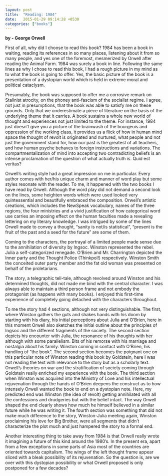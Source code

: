 ```yaml
---
layout: post
title:  "Reading: 1984"
date:   2015-01-29 09:14:28 +0530
categories: ["books"]
---
```

**by - George Orwell**

First of all, why did I choose to read this book? 1984 has been a book in waiting, reading its references in so many places, listening about it from so many people, and yes one of the foremost, mesmerized by Orwell after reading the Animal Farm. 1984 was surely a book in line. Following the same lines as why I chose to read this book, I had a rough picture in my mind as to what the book is going to offer. Yes, the basic picture of the book is a presentation of a dystopian world which is held in extreme moral and political cataclysm.

Presumably, the book was supposed to offer me a corrosive remark on Stalinist atrocity, on the phoney anti-fascism of the socialist regime. I agree, not just in presumptions, that the book was able to satisfy me on these grounds. Only that we underestimate a piece of literature on the basis of the underlying theme that it carries. A book sustains a whole new world of thought and experiences not just limited to the theme. For instance, 1984 just doesn’t give you a picture of the brainwash of the bourgeois and oppression of the working class, it provides us a flick of how in human mind space the thought of revolt is originated and nurtured, what people and not just the government stand for, how our past is the greatest of all teachers, and how human psyche behaves to foreign instructions and variations. The compartmentalization of mind into accepting two contradicting beliefs is an intense proclamation of the question of what actually truth is. Quid est veritas?

Orwell’s writing style had a great impression on me in particular. Every author comes with her/his unique charm and manner of word play but some styles resonate with the reader. To me, it happened with the two books I have read by Orwell. Although the word play did not demand a second look on the lines, some heighten words which were used looked very quintessential and beautifully embraced the composition. Orwell’s artistic creations, which includes the NewSpeak vocabulary, names of the three regions, the four ministries and a vivid justification of how categorical word use carries an imposing effect on the human faculties made a revealing lettering on my literary knowledge. I was intrigued by some of the lines Orwell made to convey a thought, “sanity is not/is statistical”, “present is the fruit of the past and a seed for the future” are some of them.

Coming to the characters, the portrayal of a limited people made sense due to the annihilation of diversity by Ingsoc.  Winston represented the rebel. Julia a self-categorized renegade. O’Brien and Mr. Charrington depicted the Inner party and the Thought Police (Thinkpol!) respectively. Winston Smith the conceited outer party member and the fat old woman was presented on behalf of the proletarians.

The story, a telegraphic tell-tale, although revolved around Winston and his determined thoughts, did not made me bind with the central character. I was always able to maintain a third person frame and not embody the protagonist (as happens with many books). I enjoyed this first-time experience of completely going detached with the characters throughout.

To me the story had 4 sections, although not very distinguishable. The first, where Winston gathers the guts and shakes hands with his doom by starting with his diary, his initial perceptions about Julia and O’Brien, here in this moment Orwell also sketches the initial outline about the principles of Ingsoc and the different fragments of the society. The second section depicts his encounter with Julia, the resonance of his thoughts with her although with some parallelism. Bits of his remorse with his marriage and nostalgia about his family. Winston coming in contact with O’Brien, his handling of “the book”. The second section becomes the poignant one on this particular note of Winston reading this book by Goldstein, here I was not reading the text with relevance to the story but as a scholarly text. Orwell’s theories on war and the stratification of society coming through Goldstein really enriched my experience with the book. The third section when Winston was acquired into the Ministry of Love and his intellectual rejuvenation through the hands of O’Brien deepens the construct as to how intensely Orwell wanted the book to end on a dystopian note. Here, my predicted end was Winston (the idea of revolt) getting annihilated with all the confessions and drudgeries but with the belief intact. The way Orwell shaped the end clearly shows how much he himself believed in a similar future while he was writing it. The fourth section was something that did not make much difference to the story, Winston-Julia meeting again, Winston proclaiming his love for Big Brother, were all segments that didn’t characterize the plot much and just hampered the story to a formal end.

Another interesting thing to take away from 1984 is that Orwell really wrote it imagining a future of this kind around the 1980’s. In the present era, apart from a few exceptions in some parts of Asia most of the countries are oriented towards capitalism. The wings of the left thought frame appear sliced with a bleak possibility of its rejuvenation. So the question is, are we over with this dystopian possibility or what Orwell proposed is only postponed for a few decades?
